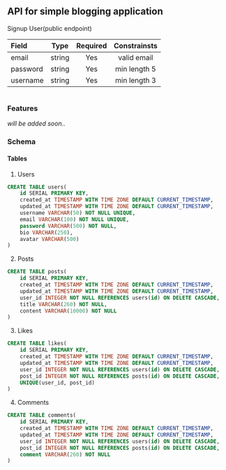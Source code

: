 ## API for simple blogging application

Signup User(public endpoint)

| Field    |  Type  | Required | Constrainsts |
| :------- | :----: | :------: | :----------: |
| email    | string |   Yes    | valid email  |
| password | string |   Yes    | min length 5 |
| username | string |   Yes    | min length 3 |

#

### Features

_will be added soon.._

### Schema

#### Tables

1. Users

```sql
CREATE TABLE users(
	id SERIAL PRIMARY KEY,
	created_at TIMESTAMP WITH TIME ZONE DEFAULT CURRENT_TIMESTAMP,
	updated_at TIMESTAMP WITH TIME ZONE DEFAULT CURRENT_TIMESTAMP,
	username VARCHAR(50) NOT NULL UNIQUE,
	email VARCHAR(100) NOT NULL UNIQUE,
	password VARCHAR(500) NOT NULL,
	bio VARCHAR(250),
	avatar VARCHAR(500)
)
```

2. Posts

```sql
CREATE TABLE posts(
	id SERIAL PRIMARY KEY,
	created_at TIMESTAMP WITH TIME ZONE DEFAULT CURRENT_TIMESTAMP,
	updated_at TIMESTAMP WITH TIME ZONE DEFAULT CURRENT_TIMESTAMP,
	user_id INTEGER NOT NULL REFERENCES users(id) ON DELETE CASCADE,
	title VARCHAR(260) NOT NULL,
	content VARCHAR(10000) NOT NULL
)
```

3. Likes

```sql
CREATE TABLE likes(
	id SERIAL PRIMARY KEY,
	created_at TIMESTAMP WITH TIME ZONE DEFAULT CURRENT_TIMESTAMP,
	updated_at TIMESTAMP WITH TIME ZONE DEFAULT CURRENT_TIMESTAMP,
	user_id INTEGER NOT NULL REFERENCES users(id) ON DELETE CASCADE,
	post_id INTEGER NOT NULL REFERENCES posts(id) ON DELETE CASCADE,
	UNIQUE(user_id, post_id)
)
```

4. Comments

```sql
CREATE TABLE comments(
	id SERIAL PRIMARY KEY,
	created_at TIMESTAMP WITH TIME ZONE DEFAULT CURRENT_TIMESTAMP,
	updated_at TIMESTAMP WITH TIME ZONE DEFAULT CURRENT_TIMESTAMP,
	user_id INTEGER NOT NULL REFERENCES users(id) ON DELETE CASCADE,
	post_id INTEGER NOT NULL REFERENCES posts(id) ON DELETE CASCADE,
	comment VARCHAR(260) NOT NULL
)
```
